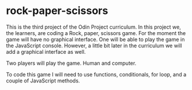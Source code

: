 # rock-paper-scissors

This is the third project of the Odin Project curriculum. In this project we, the learners, are coding a Rock, paper, scissors game. For the moment the game will have no graphical interface. One will be able to play the game in the JavaScript console. However, a little bit later in the curriculum we will add a graphical interface as well.

Two players will play the game. Human and computer.

To code this game I will need to use functions, conditionals, for loop, and a couple of JavaScript methods. 